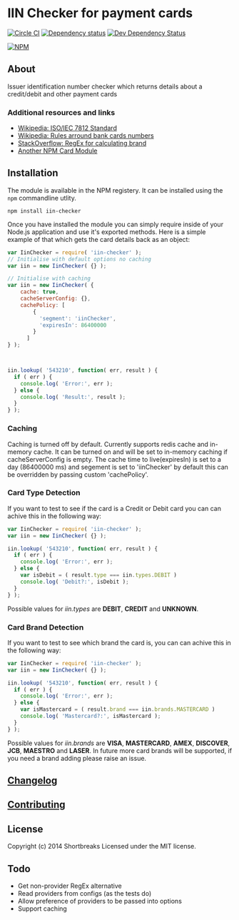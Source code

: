 # IIN Checker for payment cards
[![Circle CI](https://circleci.com/gh/holidayextras/iinChecker/tree/master.svg?style=svg&circle-token=af8da07bbe8bddd209990d0f9f0c0a2f39db99df)](https://circleci.com/gh/holidayextras/iinChecker)
[![Dependency status](https://david-dm.org/holidayextras/iinChecker/status.png)](https://david-dm.org/holidayextras/iinChecker#info=dependencies&view=table)
[![Dev Dependency Status](https://david-dm.org/holidayextras/iinChecker/dev-status.png)](https://david-dm.org/holidayextras/iinChecker#info=devDependencies&view=table)

[![NPM](https://nodei.co/npm/iin-checker.png)](https://nodei.co/npm/iin-checker/)

## About

Issuer identification number checker which returns details about a credit/debit and other payment cards

### Additional resources and links
- [Wikipedia: ISO/IEC 7812 Standard](http://en.wikipedia.org/wiki/ISO/IEC_7812)
- [Wikipedia: Rules arround bank cards numbers](http://en.wikipedia.org/wiki/Bank_card_number)
- [StackOverflow: RegEx for calculating brand](http://stackoverflow.com/questions/72768/how-do-you-detect-credit-card-type-based-on-number)
- [Another NPM Card Module](https://github.com/observing/creditcard)

## Installation

The module is available in the NPM registery. It can be installed using the
`npm` commandline utlity.

```
npm install iin-checker
```

Once you have installed the module you can simply require inside of your Node.js
application and use it's exported methods. Here is a simple example of that which gets the card details back as an object:

```js
var IinChecker = require( 'iin-checker' );
// Initialise with default options no caching
var iin = new IinChecker( {} );

// Initialise with caching
var iin = new IinChecker( {
    cache: true,
    cacheServerConfig: {},
    cachePolicy: [
        {
          'segment': 'iinChecker',
          'expiresIn': 86400000
        }
      ]
} );



iin.lookup( '543210', function( err, result ) {
  if ( err ) {
    console.log( 'Error:', err );
  } else {
    console.log( 'Result:', result );
  }
} );
```
### Caching
Caching is turned off by default. Currently supports redis cache and in-memory cache.
It can be turned on and will be set to in-memory caching if cacheServerConfig is empty.
The cache time to live(expiresIn) is set to a day (86400000 ms) and segement is set to 'iinChecker' by default this can be overridden by passing custom 'cachePolicy'.


### Card Type Detection

If you want to test to see if the card is a Credit or Debit card you can can achive this in the following way:

```js
var IinChecker = require( 'iin-checker' );
var iin = new IinChecker( {} );

iin.lookup( '543210', function( err, result ) {
  if ( err ) {
    console.log( 'Error:', err );
  } else {
    var isDebit = ( result.type === iin.types.DEBIT )
    console.log( 'Debit?:', isDebit );
  }
} );
```

Possible values for _iin.types_ are **DEBIT**, **CREDIT** and **UNKNOWN**.

### Card Brand Detection

If you want to test to see which brand the card is, you can can achive this in the following way:

```js
var IinChecker = require( 'iin-checker' );
var iin = new IinChecker( {} );

iin.lookup( '543210', function( err, result ) {
  if ( err ) {
    console.log( 'Error:', err );
  } else {
    var isMastercard = ( result.brand === iin.brands.MASTERCARD )
    console.log( 'Mastercard?:', isMastercard );
  }
} );
```

Possible values for _iin.brands_ are **VISA**, **MASTERCARD**, **AMEX**, **DISCOVER**, **JCB**, **MAESTRO** and **LASER**. In future more card brands will be supported, if you need a brand adding please raise an issue.

## [Changelog](CHANGELOG.md)

## [Contributing](CONTRIBUTING.md)


## License
Copyright (c) 2014 Shortbreaks
Licensed under the MIT license.

## Todo
- Get non-provider RegEx alternative
- Read providers from configs (as the tests do)
- Allow preference of providers to be passed into options
- Support caching

